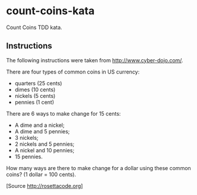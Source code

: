 # count-coins-kata

Count Coins TDD kata.

## Instructions

The following instructions were taken from http://www.cyber-dojo.com/.

There are four types of common coins in US currency:
 * quarters (25 cents)
 * dimes (10 cents)
 * nickels (5 cents) 
 * pennies (1 cent)
  
There are 6 ways to make change for 15 cents:
 * A dime and a nickel;
 * A dime and 5 pennies;
 * 3 nickels;
 * 2 nickels and 5 pennies;
 * A nickel and 10 pennies;
 * 15 pennies.
  
How many ways are there to make change for a dollar
using these common coins? (1 dollar = 100 cents).

[Source http://rosettacode.org]
